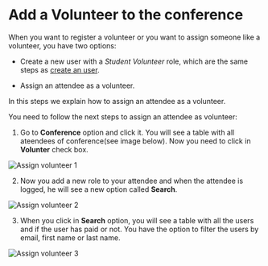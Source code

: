 # Add a Volunteer to the conference

When you want to register a volunteer or you want to assign someone like a volunteer, you have two options:
 
 * Create a new user with a *Student Volunteer* role, which are the same steps as [create an user](https://github.com/Lin777/Regis/blob/master/FAQ/CreateAnUser.md).
 
 * Assign an attendee as a volunteer.
 
In this steps we explain how to assign an attendee as a volunteer.
 
You need to follow the next steps to assign an attendee as volunteer:
 
1. Go to **Conference** option and click it. You will see a table with all ateendees of conference(see image below). Now you need to click in **Volunter** check box.
 
![Assign volunteer 1](https://github.com/Lin777/Regis/blob/master/FAQ/images/assignVolunteer1.png?raw=true)
 
2. Now you add a new role to your attendee and when the attendee is logged, he will see a new option called **Search**.
 
![Assign volunteer 2](https://github.com/Lin777/Regis/blob/master/FAQ/images/assignVolunteer2.png?raw=true)
 
3. When you click in **Search** option, you will see a table with all the users and if the user has paid or not. You have the option to filter the users by email, first name or last name.
 
![Assign volunteer 3](https://github.com/Lin777/Regis/blob/master/FAQ/images/assignVolunteer3.png?raw=true)
